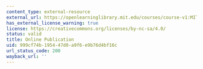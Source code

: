 ```yaml
---
content_type: external-resource
external_url: https://openlearninglibrary.mit.edu/courses/course-v1:MITx+11.154x+3T2018/about
has_external_license_warning: true
license: https://creativecommons.org/licenses/by-nc-sa/4.0/
status: valid
title: Online Publication
uid: 999cf74b-1954-47d0-a9f6-e9b76d4bf16c
url_status_code: 200
wayback_url: ''
---
```

